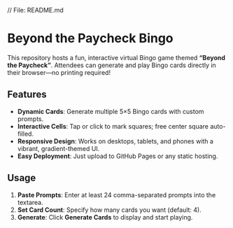 // File: README.md

# Beyond the Paycheck Bingo

This repository hosts a fun, interactive virtual Bingo game themed **“Beyond the Paycheck”**. Attendees can generate and play Bingo cards directly in their browser—no printing required!

## Features

* **Dynamic Cards**: Generate multiple 5×5 Bingo cards with custom prompts.
* **Interactive Cells**: Tap or click to mark squares; free center square auto-filled.
* **Responsive Design**: Works on desktops, tablets, and phones with a vibrant, gradient-themed UI.
* **Easy Deployment**: Just upload to GitHub Pages or any static hosting.

## Usage

1. **Paste Prompts**: Enter at least 24 comma-separated prompts into the textarea.
2. **Set Card Count**: Specify how many cards you want (default: 4).
3. **Generate**: Click **Generate Cards** to display and start playing.

